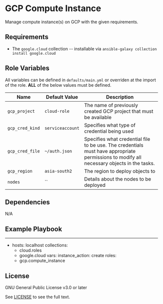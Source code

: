 GCP Compute Instance
====================

Manage compute instance(s) on GCP with the given requirements.

Requirements
------------

* The `google.cloud` collection -- installable via `ansible-galaxy collection install google.cloud`

Role Variables
--------------

All variables can be defined in `defaults/main.yml` or overriden at the import of the role. **ALL** of the below values must be defined.

| Name              | Default Value       | Description          |
|-------------------|---------------------|----------------------|
| `gcp_project`     | `cloud-role` |  The name of previously created GCP project that must be available |
| `gcp_cred_kind`     | `serviceaccount` |  Specifies what type of credential being used |
| `gcp_cred_file`     | `~/auth.json` |  Specifies what credential file to be use. The credentials must have appropriate permissions to modify all necessary objects in the tasks. |
| `gcp_region`     | `asia-south2` |  The region to deploy objects to |
| `nodes`     | `` |  Details about the nodes to be deployed |

Dependencies
------------

N/A

Example Playbook
----------------

  ---
  - hosts: localhost
    collections:
      - cloud.roles
      - google.cloud
    vars:
      instance_action: create
    roles:
      - gcp.compute_instance

License
-------

GNU General Public License v3.0 or later

See [LICENSE](../../../LICENSE) to see the full text.
